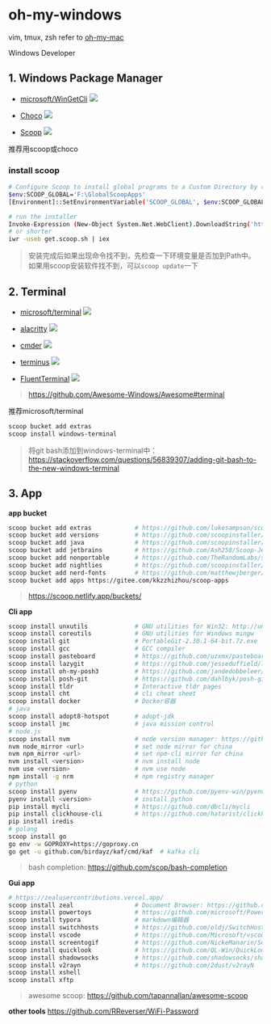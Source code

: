 # oh-my-windows

vim, tmux, zsh refer to [oh-my-mac](https://github.com/holmofy/oh-my-mac)

Windows Developer

## 1. Windows Package Manager

* [microsoft/WinGetCli](https://github.com/microsoft/winget-cli)  ![](https://img.shields.io/github/stars/microsoft/winget-cli)

* [Choco](https://github.com/chocolatey/choco)  ![](https://img.shields.io/github/stars/chocolatey/choco)

* [Scoop](https://github.com/lukesampson/scoop)  ![](https://img.shields.io/github/stars/lukesampson/scoop)

推荐用scoop或choco

### install scoop
```sh
# Configure Scoop to install global programs to a Custom Directory by changing SCOOP_GLOBAL
$env:SCOOP_GLOBAL='F:\GlobalScoopApps'
[Environment]::SetEnvironmentVariable('SCOOP_GLOBAL', $env:SCOOP_GLOBAL, 'Machine')

# run the installer
Invoke-Expression (New-Object System.Net.WebClient).DownloadString('https://get.scoop.sh')
# or shorter
iwr -useb get.scoop.sh | iex
```

> 安装完成后如果出现命令找不到，先检查一下环境变量是否加到Path中。
> 如果用scoop安装软件找不到，可以`scoop update`一下

## 2. Terminal

 * [microsoft/terminal](https://github.com/microsoft/terminal)  ![](https://img.shields.io/github/stars/microsoft/terminal)
 
 * [alacritty](https://github.com/alacritty/alacritty)  ![](https://img.shields.io/github/stars/alacritty/alacritty)
 
 * [cmder](https://github.com/cmderdev/cmder) ![](https://img.shields.io/github/stars/cmderdev/cmder)

 * [terminus](https://github.com/Eugeny/terminus) ![](https://img.shields.io/github/stars/Eugeny/terminus)
 
 * [FluentTerminal](https://github.com/felixse/FluentTerminal) ![](https://img.shields.io/github/stars/felixse/FluentTerminal)
 
 > https://github.com/Awesome-Windows/Awesome#terminal
 
推荐microsoft/terminal
 
 ```sh
scoop bucket add extras
scoop install windows-terminal
 ```

> 将git bash添加到windows-terminal中：https://stackoverflow.com/questions/56839307/adding-git-bash-to-the-new-windows-terminal
 
## 3. App

**app bucket**

```sh
scoop bucket add extras            # https://github.com/lukesampson/scoop-extras
scoop bucket add versions          # https://github.com/scoopinstaller/versions
scoop bucket add java              # https://github.com/scoopinstaller/Java
scoop bucket add jetbrains         # https://github.com/Ash258/Scoop-JetBrains
scoop bucket add nonportable       # https://github.com/TheRandomLabs/scoop-nonportable
scoop bucket add nightlies         # https://github.com/scoopinstaller/nightlies
scoop bucket add nerd-fonts        # https://github.com/matthewjberger/scoop-nerd-fonts
scoop bucket add apps https://gitee.com/kkzzhizhou/scoop-apps
```

> https://scoop.netlify.app/buckets/

**Cli app**
```sh
scoop install unxutils             # GNU utilities for Win32: http://unxutils.sourceforge.net/
scoop install coreutils            # GNU utilities for Windows mingw
scoop install git                  # PortableGit-2.30.1-64-bit.7z.exe
scoop install gcc                  # GCC compiler
scoop install pasteboard           # https://github.com/uzxmx/pasteboard
scoop install lazygit              # https://github.com/jesseduffield/lazygit
scoop install oh-my-posh3          # https://github.com/jandedobbeleer/oh-my-posh
scoop install posh-git             # https://github.com/dahlbyk/posh-git
scoop install tldr                 # Interactive tldr pages
scoop install cht                  # cli cheat sheet
scoop install docker               # Docker容器
# java
scoop install adopt8-hotspot       # adopt-jdk
scoop install jmc                  # java mission control
# node.js
scoop install nvm                  # node version manager: https://github.com/coreybutler/nvm-windows
nvm node_mirror <url>              # set node mirror for china
nvm npm_mirror <url>               # set npm-cli mirror for china
nvm install <version>              # nvm install node
nvm use <version>                  # nvm use node
npm install -g nrm                 # npm registry manager
# python
scoop install pyenv                # https://github.com/pyenv-win/pyenv-win
pyenv install <version>            # install python
pip install mycli                  # https://github.com/dbcli/mycli
pip install clickhouse-cli         # https://github.com/hatarist/clickhouse-cli
pip install iredis
# golang
scoop install go
go env -w GOPROXY=https://goproxy.cn
go get -u github.com/birdayz/kaf/cmd/kaf  # kafka cli
```

> bash completion: https://github.com/scop/bash-completion

**Gui app**
```sh
# https://zealusercontributions.vercel.app/
scoop install zeal                 # Document Browser: https://github.com/search?q=docset+feed
scoop install powertoys            # https://github.com/microsoft/PowerToys
scoop install typora               # markdown编辑器
scoop install switchhosts          # https://github.com/oldj/SwitchHosts
scoop install vscode               # https://github.com/Microsoft/vscode
scoop install screentogif          # https://github.com/NickeManarin/ScreenToGif
scoop install quicklook            # https://github.com/QL-Win/QuickLook
scoop install shadowsocks          # https://github.com/shadowsocks/shadowsocks-windows
scoop install v2rayn               # https://github.com/2dust/v2rayN
scoop install xshell
scoop install xftp
```

> awesome scoop: https://github.com/tapannallan/awesome-scoop

**other tools**
https://github.com/RReverser/WiFi-Password

